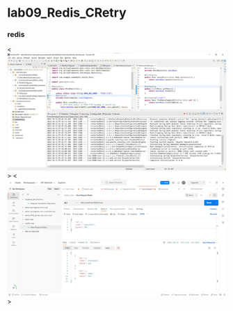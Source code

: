 # lab09_Redis_CRetry



### redis

<![Loading....](./demoRedis/AnhMinhHoa/code_redis.png)>
<![Loading....](./demoRedis/AnhMinhHoa/postman_Redis.png)>
